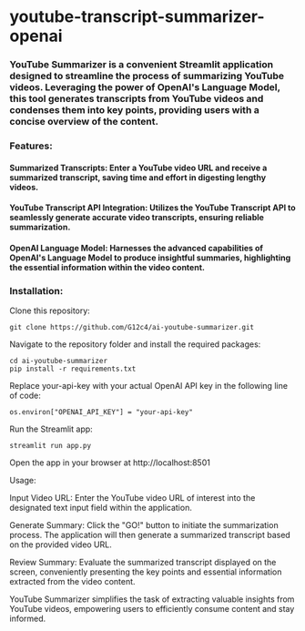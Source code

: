 # youtube-transcript-summarizer-openai

### YouTube Summarizer is a convenient Streamlit application designed to streamline the process of summarizing YouTube videos. Leveraging the power of OpenAI's Language Model, this tool generates transcripts from YouTube videos and condenses them into key points, providing users with a concise overview of the content.

### Features:

#### Summarized Transcripts: Enter a YouTube video URL and receive a summarized transcript, saving time and effort in digesting lengthy videos.

#### YouTube Transcript API Integration: Utilizes the YouTube Transcript API to seamlessly generate accurate video transcripts, ensuring reliable summarization.

#### OpenAI Language Model: Harnesses the advanced capabilities of OpenAI's Language Model to produce insightful summaries, highlighting the essential information within the video content.

### Installation:

Clone this repository:
```
git clone https://github.com/G12c4/ai-youtube-summarizer.git
```

Navigate to the repository folder and install the required packages:
```
cd ai-youtube-summarizer
pip install -r requirements.txt
```

Replace your-api-key with your actual OpenAI API key in the following line of code:
```
os.environ["OPENAI_API_KEY"] = "your-api-key"
```

Run the Streamlit app:
```
streamlit run app.py
```

Open the app in your browser at http://localhost:8501

Usage:

Input Video URL: Enter the YouTube video URL of interest into the designated text input field within the application.

Generate Summary: Click the "GO!" button to initiate the summarization process. The application will then generate a summarized transcript based on the provided video URL.

Review Summary: Evaluate the summarized transcript displayed on the screen, conveniently presenting the key points and essential information extracted from the video content.

YouTube Summarizer simplifies the task of extracting valuable insights from YouTube videos, empowering users to efficiently consume content and stay informed.

